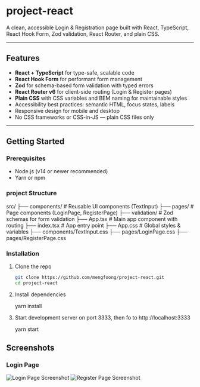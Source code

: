 # project-react

A clean, accessible Login & Registration page built with React, TypeScript, React Hook Form, Zod validation, React Router, and plain CSS.

---

## Features

- **React + TypeScript** for type-safe, scalable code  
- **React Hook Form** for performant form management  
- **Zod** for schema-based form validation with typed errors  
- **React Router v6** for client-side routing (Login & Register pages)  
- **Plain CSS** with CSS variables and BEM naming for maintainable styles  
- Accessibility best practices: semantic HTML, focus states, labels  
- Responsive design for mobile and desktop  
- No CSS frameworks or CSS-in-JS — plain CSS files only  

---

## Getting Started

### Prerequisites

- Node.js (v14 or newer recommended)  
- Yarn or npm  

### project Structure
src/
├── components/       # Reusable UI components (TextInput)
├── pages/            # Page components (LoginPage, RegisterPage)
├── validation/       # Zod schemas for form validation
├── App.tsx           # Main app component with routing
├── index.tsx         # App entry point
├── App.css           # Global styles & variables
├── components/TextInput.css
├── pages/LoginPage.css
├── pages/RegisterPage.css

### Installation

1. Clone the repo

   ```bash
   git clone https://github.com/mengfoong/project-react.git
   cd project-react

2. Install dependencies
    
    yarn install

3. Start development server on port 3333, then fo to http://localhost:3333
 
    yarn start

## Screenshots

### Login Page

![Login Page Screenshot](src/screenshot/Screenshot-Login.png)
![Register Page Screenshot ](src/screenshot/Screenshot-Register.png)




